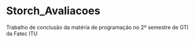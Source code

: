 # Storch_Avaliacoes
Trabalho de conclusão da matéria de programação no 2º semestre de GTI da Fatec ITU
